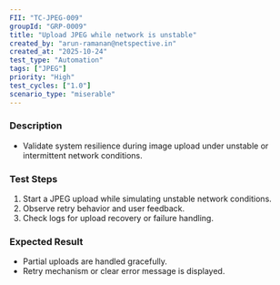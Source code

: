 ```yaml
---
FII: "TC-JPEG-009"
groupId: "GRP-0009"
title: "Upload JPEG while network is unstable"
created_by: "arun-ramanan@netspective.in"
created_at: "2025-10-24"
test_type: "Automation"
tags: ["JPEG"]
priority: "High"
test_cycles: ["1.0"]
scenario_type: "miserable"
---
```


### Description
- Validate system resilience during image upload under unstable or intermittent network conditions.

### Test Steps
1. Start a JPEG upload while simulating unstable network conditions.  
2. Observe retry behavior and user feedback.  
3. Check logs for upload recovery or failure handling.

### Expected Result
- Partial uploads are handled gracefully.  
- Retry mechanism or clear error message is displayed.
